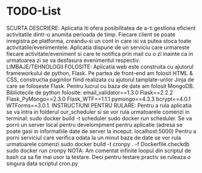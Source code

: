 # TODO-List

SCURTA DESCRIERE:
Aplicatia iti ofera posibilitatea de a-ti gestiona eficient activitatile dintr-o anumita perioada de timp. Fiecare client se poate inregistra pe platforma, creandu-si  un cont in care isi va putea stoca toate activitatile/evenimentele. Aplicatia dispune de un serviciu care urmareste fiecare activitate/eveniment si care te notifica prin mail cu o zi inainte ca in urmatoarea zi se va desfasura evenimentul respectiv.
LIMBAJE/TEHNOLOGII FOLOSITE:
Aplicatia web este construita cu ajutorul frameworkului de python, Flask. Pe partea de front-end am folosit HTML & CSS, constructia paginilor fiind realizata cu ajutorul tamplate-urilor Jinja de care se foloseste Flask.
Pentru lucrul cu baza de date am folosit MongoDB.
Bibliotecile de python folosite:
email_validator==1.3.0
Flask==2.2.2
Flask_PyMongo==2.3.0
Flask_WTF==1.1.1
pymongo==4.3.3
bcrypt==4.0.1
WTForms==3.0.1.
INSTRUCTIUNI PENTRU RULARE:
Pentru a rula aplicatia se va intra in folderul our_scheduler si se vor rula urmatoarele comenzi in terminal:
sudo docker build -t scheduler
sudo docker run scheduler.
Se va porni un server local pentru develompment pentru aplicatie (adresa se poate gasi in informatiile date de server la inceput: localhost:5000)
Pentru a porni serviciul care verifica odata la un minut baza de date se vor rula urmatoarele comenzi 
sudo docker build -t cronpy . -f Dockerfile.checkdb
sudo docker run cronpy
NOTA: Am comentat infinite loopul din scriptul de bash ca sa fie mai usor la testare. Deci pentru testare practiv se ruleaza o singura data scriptul cron.py

